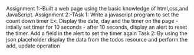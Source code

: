 Assignment 1:-Built a web page using the basic knowledge of html,css,and JavaScript.
Assignment 2:-TAsk 1: Write a javascript program to set the count down timer
Ex: Display the date, day and the timer on the page - intially set timer for 10 seconds - after 10 seconds, display an alert to reset the timer. Add a field in the alert to set the timer again
Task 2: By using the json placeholder display the data from the todos resource and perform the add, update operation
